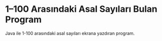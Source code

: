 # 1–100 Arasındaki Asal Sayıları Bulan Program
Java ile 1-100 arasındaki asal sayıları ekrana yazdıran program.